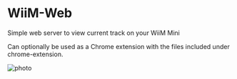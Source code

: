 # WiiM-Web
Simple web server to view current track on your WiiM Mini

Can optionally be used as a Chrome extension with the files included under chrome-extension.

![photo](https://github.com/retired-guy/WiiM-Web/blob/main/images/Screenshot%202022-07-01%202.20.09%20PM.png)


